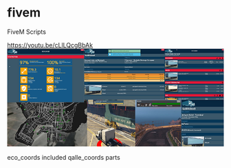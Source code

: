 # fivem
FiveM Scripts

https://youtu.be/cLlLQcgBbAk
![ecoCoords gallery](https://github.com/Ekhion76/eco_cargo/blob/main/preview_images/eco_cargo_gallery.jpg)

eco_coords included qalle_coords parts

